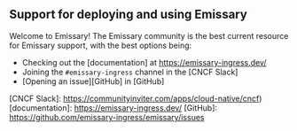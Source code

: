 ## Support for deploying and using Emissary

Welcome to Emissary! The Emissary community is the best current resource for
Emissary support, with the best options being:

- Checking out the [documentation] at https://emissary-ingress.dev/
- Joining the `#emissary-ingress` channel in the [CNCF Slack]
- [Opening an issue][GitHub] in [GitHub]

[CNCF Slack]: https://communityinviter.com/apps/cloud-native/cncf)
[documentation]: https://emissary-ingress.dev/
[GitHub]: https://github.com/emissary-ingress/emissary/issues

